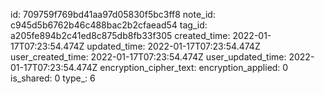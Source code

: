id: 709759f769bd41aa97d05830f5bc3ff8
note_id: c945d5b6762b46c488bac2b2cfaead54
tag_id: a205fe894b2c41ed8c875db8fb33f305
created_time: 2022-01-17T07:23:54.474Z
updated_time: 2022-01-17T07:23:54.474Z
user_created_time: 2022-01-17T07:23:54.474Z
user_updated_time: 2022-01-17T07:23:54.474Z
encryption_cipher_text: 
encryption_applied: 0
is_shared: 0
type_: 6
